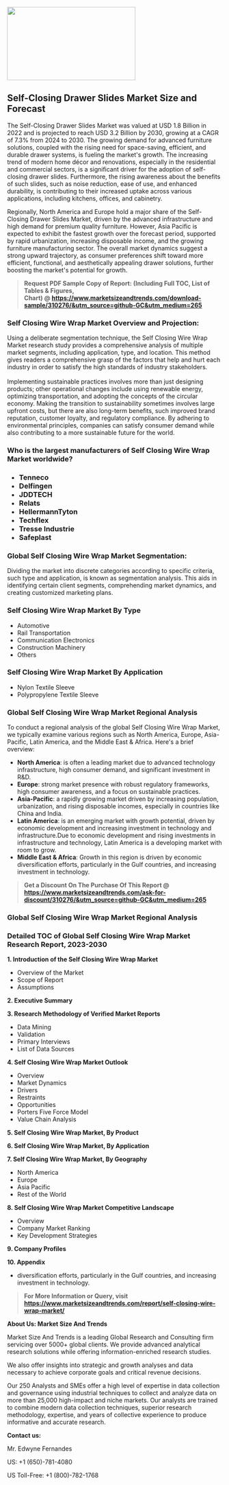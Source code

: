 <p><img class="alignnone size-medium wp-image-20088" src="https://ffe5etoiles.com/wp-content/uploads/2024/12/MST1-300x171.png" alt="" width="300" height="171" /></p><h2>Self-Closing Drawer Slides Market Size and Forecast</h2><p>The Self-Closing Drawer Slides Market was valued at USD 1.8 Billion in 2022 and is projected to reach USD 3.2 Billion by 2030, growing at a CAGR of 7.3% from 2024 to 2030. The growing demand for advanced furniture solutions, coupled with the rising need for space-saving, efficient, and durable drawer systems, is fueling the market's growth. The increasing trend of modern home décor and renovations, especially in the residential and commercial sectors, is a significant driver for the adoption of self-closing drawer slides. Furthermore, the rising awareness about the benefits of such slides, such as noise reduction, ease of use, and enhanced durability, is contributing to their increased uptake across various applications, including kitchens, offices, and cabinetry.</p><p>Regionally, North America and Europe hold a major share of the Self-Closing Drawer Slides Market, driven by the advanced infrastructure and high demand for premium quality furniture. However, Asia Pacific is expected to exhibit the fastest growth over the forecast period, supported by rapid urbanization, increasing disposable income, and the growing furniture manufacturing sector. The overall market dynamics suggest a strong upward trajectory, as consumer preferences shift toward more efficient, functional, and aesthetically appealing drawer solutions, further boosting the market's potential for growth.</p></p><blockquote id="" class=""><strong>Request PDF Sample Copy of Report: (Including Full TOC, List of Tables &amp; Figures, Chart)&nbsp;@&nbsp;<strong><a href="https://www.marketsizeandtrends.com/download-sample/310276/&utm_source=github-GC&utm_medium=265" target="_blank">https://www.marketsizeandtrends.com/download-sample/310276/&utm_source=github-GC&utm_medium=265</a></strong></strong></blockquote><h3 id="" class="">Self Closing Wire Wrap Market&nbsp;Overview and Projection:</h3><p id="" class="">Using a deliberate segmentation technique, the Self Closing Wire Wrap Market research study provides a comprehensive analysis of multiple market segments, including application, type, and location. This method gives readers a comprehensive grasp of the factors that help and hurt each industry in order to satisfy the high standards of industry stakeholders. <br /> <br />Implementing sustainable practices involves more than just designing products; other operational changes include using renewable energy, optimizing transportation, and adopting the concepts of the circular economy. Making the transition to sustainability sometimes involves large upfront costs, but there are also long-term benefits, such improved brand reputation, customer loyalty, and regulatory compliance. By adhering to environmental principles, companies can satisfy consumer demand while also contributing to a more sustainable future for the world.</p><h3 id="" class="">Who is the largest manufacturers of&nbsp;Self Closing Wire Wrap Market worldwide?</h3><h3 class=""><p><ul><li>Tenneco </li><li> Delfingen </li><li> JDDTECH </li><li> Relats </li><li> HellermannTyton </li><li> Techflex </li><li> Tresse Industrie </li><li> Safeplast</li></ul></p></h3><h3 id="" class="">Global&nbsp;Self Closing Wire Wrap Market Segmentation:</h3><p id="" class="">Dividing the market into discrete categories according to specific criteria, such type and application, is known as segmentation analysis. This aids in identifying certain client segments, comprehending market dynamics, and creating customized marketing plans.</p><h3 id="" class="">Self Closing Wire Wrap Market&nbsp;By Type</h3><p><p><ul><li>Automotive</li><li> Rail Transportation</li><li> Communication Electronics</li><li> Construction Machinery</li><li> Others</p></li></ul></p></p><h3 id="" class="">Self Closing Wire Wrap Market&nbsp;By Application</h3><p class=""><p><ul><li>Nylon Textile Sleeve</li><li> Polypropylene Textile Sleeve</li></ul></p></p><h3 id="" class="">Global Self Closing Wire Wrap Market Regional Analysis</h3><p id="" class="">To conduct a regional analysis of the global Self Closing Wire Wrap Market, we typically examine various regions such as North America, Europe, Asia-Pacific, Latin America, and the Middle East &amp; Africa. Here's a brief overview:</p><ul><li><strong>North America</strong>: is often a leading market due to advanced technology infrastructure, high consumer demand, and significant investment in R&amp;D.</li><li><strong>Europe</strong>: strong market presence with robust regulatory frameworks, high consumer awareness, and a focus on sustainable practices.</li><li><strong>Asia-Pacific</strong>: a rapidly growing market driven by increasing population, urbanization, and rising disposable incomes, especially in countries like China and India.</li><li><strong>Latin America</strong>: is an emerging market with growth potential, driven by economic development and increasing investment in technology and infrastructure.Due to economic development and rising investments in infrastructure and technology, Latin America is a developing market with room to grow.</li><li><strong>Middle East &amp; Africa</strong>: Growth in this region is driven by economic diversification efforts, particularly in the Gulf countries, and increasing investment in technology.</li></ul><blockquote id="" class=""><strong>Get a Discount On The Purchase Of This Report @ <strong><a href="https://www.marketsizeandtrends.com/ask-for-discount/310276/&utm_source=github-GC&utm_medium=265" target="_blank">https://www.marketsizeandtrends.com/ask-for-discount/310276/&utm_source=github-GC&utm_medium=265</a></strong></strong></blockquote><h3 id="" class="">Global Self Closing Wire Wrap Market Regional Analysis</h3><h3 id="" class="">Detailed TOC of Global Self Closing Wire Wrap Market Research Report, 2023-2030</h3><p id="" class=""><strong>1. Introduction of the Self Closing Wire Wrap Market</strong></p><ul><li>Overview of the Market</li><li>Scope of Report</li><li>Assumptions</li></ul><p id="" class=""><strong>2. Executive Summary</strong></p><p id="" class=""><strong>3. Research Methodology of Verified Market Reports</strong></p><ul><li>Data Mining</li><li>Validation</li><li>Primary Interviews</li><li>List of Data Sources</li></ul><p id="" class=""><strong>4. Self Closing Wire Wrap Market Outlook</strong></p><ul><li>Overview</li><li>Market Dynamics</li><li>Drivers</li><li>Restraints</li><li>Opportunities</li><li>Porters Five Force Model</li><li>Value Chain Analysis</li></ul><p id="" class=""><strong>5. Self Closing Wire Wrap Market, By Product</strong></p><p id="" class=""><strong>6. Self Closing Wire Wrap Market, By Application</strong></p><p id="" class=""><strong>7. Self Closing Wire Wrap Market, By Geography</strong></p><ul><li>North America</li><li>Europe</li><li>Asia Pacific</li><li>Rest of the World</li></ul><p id="" class=""><strong>8. Self Closing Wire Wrap Market Competitive Landscape</strong></p><ul><li>Overview</li><li>Company Market Ranking</li><li>Key Development Strategies</li></ul><p id="" class=""><strong>9. Company Profiles</strong></p><p id="" class=""><strong>10. Appendix</strong></p><ul><li>diversification efforts, particularly in the Gulf countries, and increasing investment in technology.</li></ul><blockquote id="" class=""><strong>For More Information or Query, visit <strong><strong><a href="https://www.marketsizeandtrends.com/report/self-closing-wire-wrap-market/" target="_blank">https://www.marketsizeandtrends.com/report/self-closing-wire-wrap-market/</a></strong></strong></strong></blockquote><p id="" class=""><strong>About Us: Market Size And Trends</strong></p><p id="" class="">Market Size And Trends is a leading Global Research and Consulting firm servicing over 5000+ global clients. We provide advanced analytical research solutions while offering information-enriched research studies.</p><p id="" class="">We also offer insights into strategic and growth analyses and data necessary to achieve corporate goals and critical revenue decisions.</p><p id="" class="">Our 250 Analysts and SMEs offer a high level of expertise in data collection and governance using industrial techniques to collect and analyze data on more than 25,000 high-impact and niche markets. Our analysts are trained to combine modern data collection techniques, superior research methodology, expertise, and years of collective experience to produce informative and accurate research.</p><p id="" class=""><strong>Contact us:</strong></p><p id="" class="">Mr. Edwyne Fernandes</p><p id="" class="">US: +1 (650)-781-4080</p><p id="" class="">US Toll-Free: +1 (800)-782-1768</p>
